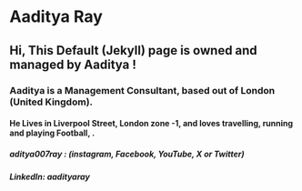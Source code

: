 # Aaditya Ray
## Hi, This Default (Jekyll) page is owned and managed by Aaditya !
### Aaditya is a Management Consultant, based out of London (United Kingdom).
#### He Lives in Liverpool Street, London zone -1, and loves travelling, running and playing Football, .
##### aditya007ray : (instagram, Facebook, YouTube, X or Twitter)
##### LinkedIn: aadityaray
